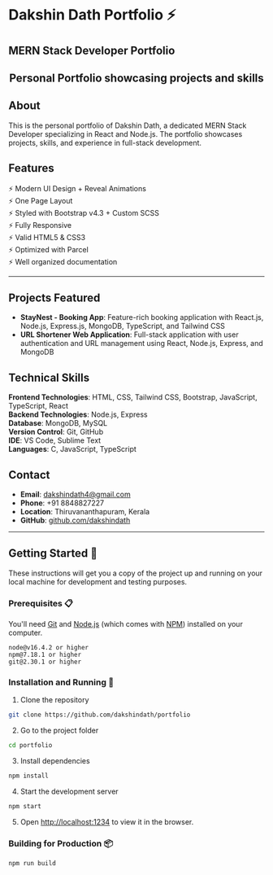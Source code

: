 # Dakshin Dath Portfolio ⚡️

## MERN Stack Developer Portfolio

<h2 align="center">
  Personal Portfolio showcasing projects and skills
  <br>
</h2>

## About

This is the personal portfolio of Dakshin Dath, a dedicated MERN Stack Developer specializing in React and Node.js. The portfolio showcases projects, skills, and experience in full-stack development.

## Features

⚡️ Modern UI Design + Reveal Animations\
⚡️ One Page Layout\
⚡️ Styled with Bootstrap v4.3 + Custom SCSS\
⚡️ Fully Responsive\
⚡️ Valid HTML5 & CSS3\
⚡️ Optimized with Parcel\
⚡️ Well organized documentation

---

## Projects Featured

- **StayNest - Booking App**: Feature-rich booking application with React.js, Node.js, Express.js, MongoDB, TypeScript, and Tailwind CSS
- **URL Shortener Web Application**: Full-stack application with user authentication and URL management using React, Node.js, Express, and MongoDB

## Technical Skills

**Frontend Technologies**: HTML, CSS, Tailwind CSS, Bootstrap, JavaScript, TypeScript, React\
**Backend Technologies**: Node.js, Express\
**Database**: MongoDB, MySQL\
**Version Control**: Git, GitHub\
**IDE**: VS Code, Sublime Text\
**Languages**: C, JavaScript, TypeScript

## Contact

- **Email**: dakshindath4@gmail.com
- **Phone**: +91 8848827227
- **Location**: Thiruvananthapuram, Kerala
- **GitHub**: [github.com/dakshindath](https://github.com/dakshindath)

---

## Getting Started 🚀

These instructions will get you a copy of the project up and running on your local machine for development and testing purposes.

### Prerequisites 📋

You'll need [Git](https://git-scm.com) and [Node.js](https://nodejs.org/en/download/) (which comes with [NPM](http://npmjs.com)) installed on your computer.

```
node@v16.4.2 or higher
npm@7.18.1 or higher
git@2.30.1 or higher
```

### Installation and Running 🔧

1. Clone the repository

```bash
git clone https://github.com/dakshindath/portfolio
```

2. Go to the project folder

```bash
cd portfolio
```

3. Install dependencies

```bash
npm install
```

4. Start the development server

```bash
npm start
```

5. Open [http://localhost:1234](http://localhost:1234) to view it in the browser.

### Building for Production 📦

```bash
npm run build
```

